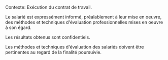 Contexte: Exécution du contrat de travail.

Le salarié est expressément informé, préalablement à leur mise en oeuvre, des méthodes et techniques d'évaluation professionnelles mises en oeuvre à son égard.

Les résultats obtenus sont confidentiels.

Les méthodes et techniques d'évaluation des salariés doivent être pertinentes au regard de la finalité poursuivie.
